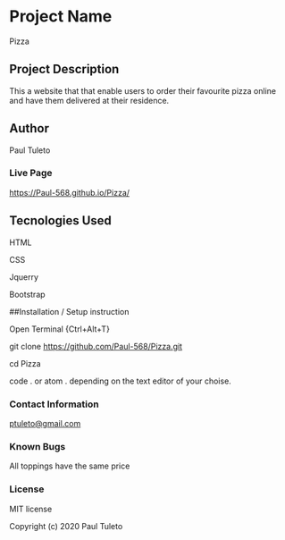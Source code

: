 # Project Name

Pizza 

## Project Description

This a website that that enable users to order their favourite pizza online and have them delivered at their residence.

## Author

Paul Tuleto

### Live Page
https://Paul-568.github.io/Pizza/

## Tecnologies Used

HTML

CSS

Jquerry

Bootstrap

##Installation / Setup instruction

Open Terminal {Ctrl+Alt+T}

git clone https://github.com/Paul-568/Pizza.git

cd Pizza

code . or atom . depending on the text editor of your choise.

### Contact Information

ptuleto@gmail.com

### Known Bugs

All toppings have the same price

### License

MIT license

Copyright (c) 2020 Paul Tuleto

